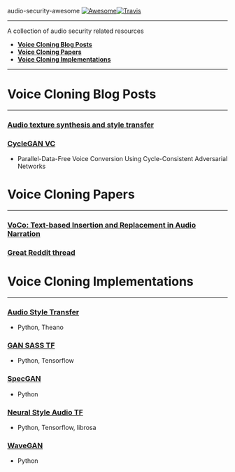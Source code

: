 audio-security-awesome [![Awesome](https://cdn.rawgit.com/sindresorhus/awesome/d7305f38d29fed78fa85652e3a63e154dd8e8829/media/badge.svg)](https://github.com/sindresorhus/awesome)[![Travis](https://api.travis-ci.org/kai5263499/audio-security-awesome.svg?branch=master)](https://travis-ci.org/kai5263499/audio-security-awesome)

------------------------------------------------------------------------------------------

A collection of audio security related resources

* [**Voice Cloning Blog Posts**](#voice-cloning-blog-posts)
* [**Voice Cloning Papers**](#voice-cloning-papers)
* [**Voice Cloning Implementations**](#voice-cloning-implementations)

------------------------------------------------------------------------------------------

# Voice Cloning Blog Posts
------------------------------------------------------------------------------------------
### [Audio texture synthesis and style transfer](http://dmitryulyanov.github.io/audio-texture-synthesis-and-style-transfer/)

### [CycleGAN VC](http://www.kecl.ntt.co.jp/people/kaneko.takuhiro/projects/cyclegan-vc/)
* Parallel-Data-Free Voice Conversion Using Cycle-Consistent Adversarial Networks

# Voice Cloning Papers
------------------------------------------------------------------------------------------
### [VoCo: Text-based Insertion and Replacement in Audio Narration](http://gfx.cs.princeton.edu/pubs/Jin_2017_VTI/Jin2017-VoCo-paper.pdf)

### [Great Reddit thread](https://www.reddit.com/r/MachineLearning/comments/8o7mkt/d_is_there_an_implementation_of_neural_voice/)

# Voice Cloning Implementations
------------------------------------------------------------------------------------------
### [Audio Style Transfer](https://github.com/vadim-v-lebedev/audio_style_tranfer)
* Python, Theano

### [GAN SASS TF](https://github.com/khaotik/GAN_SASS_TF)
* Python, Tensorflow

### [SpecGAN](https://github.com/naotokui/SpecGAN)
* Python

### [Neural Style Audio TF](https://github.com/DmitryUlyanov/neural-style-audio-tf)
* Python, Tensorflow, librosa

### [WaveGAN](https://github.com/chrisdonahue/wavegan)
* Python